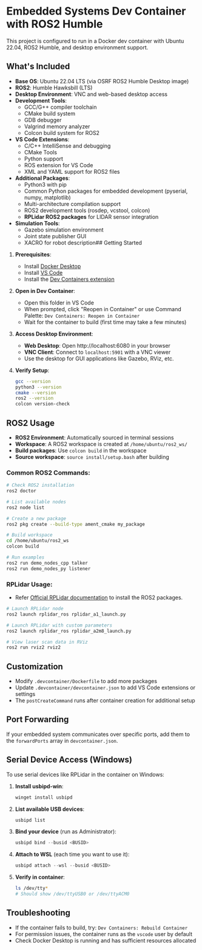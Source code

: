 # Embedded Systems Dev Container with ROS2 Humble

This project is configured to run in a Docker dev container with Ubuntu 22.04, ROS2 Humble, and desktop environment support.

## What's Included

- **Base OS**: Ubuntu 22.04 LTS (via OSRF ROS2 Humble Desktop image)
- **ROS2**: Humble Hawksbill (LTS)
- **Desktop Environment**: VNC and web-based desktop access
- **Development Tools**:
  - GCC/G++ compiler toolchain
  - CMake build system
  - GDB debugger
  - Valgrind memory analyzer
  - Colcon build system for ROS2
- **VS Code Extensions**:
  - C/C++ IntelliSense and debugging
  - CMake Tools
  - Python support
  - ROS extension for VS Code
  - XML and YAML support for ROS2 files
- **Additional Packages**:
  - Python3 with pip
  - Common Python packages for embedded development (pyserial, numpy, matplotlib)
  - Multi-architecture compilation support
  - ROS2 development tools (rosdep, vcstool, colcon)
  - **RPLidar ROS2 packages** for LIDAR sensor integration
- **Simulation Tools**:
  - Gazebo simulation environment
  - Joint state publisher GUI
  - XACRO for robot description## Getting Started

1. **Prerequisites**:

   - Install [Docker Desktop](https://www.docker.com/products/docker-desktop/)
   - Install [VS Code](https://code.visualstudio.com/)
   - Install the [Dev Containers extension](https://marketplace.visualstudio.com/items?itemName=ms-vscode-remote.remote-containers)

2. **Open in Dev Container**:

   - Open this folder in VS Code
   - When prompted, click "Reopen in Container" or use Command Palette: `Dev Containers: Reopen in Container`
   - Wait for the container to build (first time may take a few minutes)

3. **Access Desktop Environment**:

   - **Web Desktop**: Open http://localhost:6080 in your browser
   - **VNC Client**: Connect to `localhost:5901` with a VNC viewer
   - Use the desktop for GUI applications like Gazebo, RViz, etc.

4. **Verify Setup**:
   ```bash
   gcc --version
   python3 --version
   cmake --version
   ros2 --version
   colcon version-check
   ```

## ROS2 Usage

- **ROS2 Environment**: Automatically sourced in terminal sessions
- **Workspace**: A ROS2 workspace is created at `/home/ubuntu/ros2_ws/`
- **Build packages**: Use `colcon build` in the workspace
- **Source workspace**: `source install/setup.bash` after building

### Common ROS2 Commands:

```bash
# Check ROS2 installation
ros2 doctor

# List available nodes
ros2 node list

# Create a new package
ros2 pkg create --build-type ament_cmake my_package

# Build workspace
cd /home/ubuntu/ros2_ws
colcon build

# Run examples
ros2 run demo_nodes_cpp talker
ros2 run demo_nodes_py listener
```

### RPLidar Usage:
- Refer [Official RPLidar documentation](https://github.com/Slamtec/rplidar_ros/tree/ros2) to install the ROS2 packages.

```bash
# Launch RPLidar node
ros2 launch rplidar_ros rplidar_a1_launch.py

# Launch RPLidar with custom parameters
ros2 launch rplidar_ros rplidar_a2m8_launch.py

# View laser scan data in RViz
ros2 run rviz2 rviz2
```

## Customization

- Modify `.devcontainer/Dockerfile` to add more packages
- Update `.devcontainer/devcontainer.json` to add VS Code extensions or settings
- The `postCreateCommand` runs after container creation for additional setup

## Port Forwarding

If your embedded system communicates over specific ports, add them to the `forwardPorts` array in `devcontainer.json`.

## Serial Device Access (Windows)

To use serial devices like RPLidar in the container on Windows:

1. **Install usbipd-win**:

   ```powershell
   winget install usbipd
   ```

2. **List available USB devices**:

   ```powershell
   usbipd list
   ```

3. **Bind your device** (run as Administrator):

   ```powershell
   usbipd bind --busid <BUSID>
   ```

4. **Attach to WSL** (each time you want to use it):

   ```powershell
   usbipd attach --wsl --busid <BUSID>
   ```

5. **Verify in container**:
   ```bash
   ls /dev/tty*
   # Should show /dev/ttyUSB0 or /dev/ttyACM0
   ```

## Troubleshooting

- If the container fails to build, try: `Dev Containers: Rebuild Container`
- For permission issues, the container runs as the `vscode` user by default
- Check Docker Desktop is running and has sufficient resources allocated
